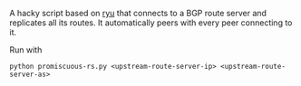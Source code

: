 A hacky script based on [ryu](https://ryu.readthedocs.io/en/latest/library_bgp_speaker.html) that connects to a BGP route server and replicates all its routes. It automatically peers with every peer connecting to it.

Run with

```
python promiscuous-rs.py <upstream-route-server-ip> <upstream-route-server-as>
```
